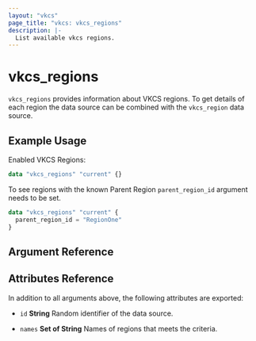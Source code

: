 ```yaml
---
layout: "vkcs"
page_title: "vkcs: vkcs_regions"
description: |-
  List available vkcs regions.
---
```


# vkcs_regions

`vkcs_regions` provides information about VKCS regions. To get details of each region the data source can be combined with the `vkcs_region` data source.

## Example Usage

Enabled VKCS Regions:
```terraform
data "vkcs_regions" "current" {}
```

To see regions with the known Parent Region `parent_region_id` argument needs to be set.
```terraform
data "vkcs_regions" "current" {
  parent_region_id = "RegionOne"
}
```

## Argument Reference

## Attributes Reference
In addition to all arguments above, the following attributes are exported:
- `id` **String** Random identifier of the data source.

- `names` <strong>Set of </strong>**String** Names of regions that meets the criteria.


